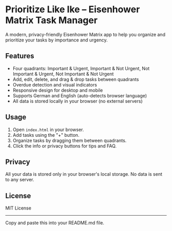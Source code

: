  
# Prioritize Like Ike – Eisenhower Matrix Task Manager

A modern, privacy-friendly Eisenhower Matrix app to help you organize and prioritize your tasks by importance and urgency.

## Features

- Four quadrants: Important & Urgent, Important & Not Urgent, Not Important & Urgent, Not Important & Not Urgent
- Add, edit, delete, and drag & drop tasks between quadrants
- Overdue detection and visual indicators
- Responsive design for desktop and mobile
- Supports German and English (auto-detects browser language)
- All data is stored locally in your browser (no external servers)

## Usage

1. Open `index.html` in your browser.
2. Add tasks using the "+" button.
3. Organize tasks by dragging them between quadrants.
4. Click the info or privacy buttons for tips and FAQ.

## Privacy

All your data is stored only in your browser's local storage. No data is sent to any server.

## License

MIT License

---

Copy and paste this into your README.md file.
